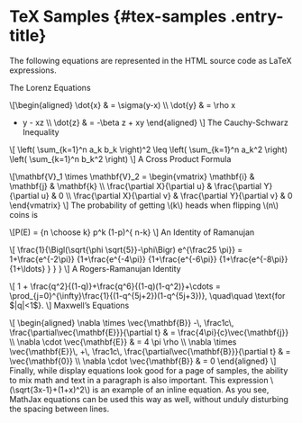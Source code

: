 TeX Samples {#tex-samples .entry-title}
===========

The following equations are represented in the HTML source code as LaTeX
expressions.

The Lorenz Equations

\\\[\\begin{aligned} \\dot{x} & = \\sigma(y-x) \\\\ \\dot{y} & = \\rho x
- y - xz \\\\ \\dot{z} & = -\\beta z + xy \\end{aligned} \\\]
The Cauchy-Schwarz Inequality

\\\[ \\left( \\sum\_{k=1}\^n a\_k b\_k \\right)\^2 \\leq \\left(
\\sum\_{k=1}\^n a\_k\^2 \\right) \\left( \\sum\_{k=1}\^n b\_k\^2
\\right) \\\]
A Cross Product Formula

\\\[\\mathbf{V}\_1 \\times \\mathbf{V}\_2 = \\begin{vmatrix} \\mathbf{i}
& \\mathbf{j} & \\mathbf{k} \\\\ \\frac{\\partial X}{\\partial u} &
\\frac{\\partial Y}{\\partial u} & 0 \\\\ \\frac{\\partial X}{\\partial
v} & \\frac{\\partial Y}{\\partial v} & 0 \\end{vmatrix} \\\]
The probability of getting \\(k\\) heads when flipping \\(n\\) coins is

\\\[P(E) = {n \\choose k} p\^k (1-p)\^{ n-k} \\\]
An Identity of Ramanujan

\\\[ \\frac{1}{\\Bigl(\\sqrt{\\phi \\sqrt{5}}-\\phi\\Bigr) e\^{\\frac25
\\pi}} = 1+\\frac{e\^{-2\\pi}} {1+\\frac{e\^{-4\\pi}}
{1+\\frac{e\^{-6\\pi}} {1+\\frac{e\^{-8\\pi}} {1+\\ldots} } } } \\\]
A Rogers-Ramanujan Identity

\\\[ 1 + \\frac{q\^2}{(1-q)}+\\frac{q\^6}{(1-q)(1-q\^2)}+\\cdots =
\\prod\_{j=0}\^{\\infty}\\frac{1}{(1-q\^{5j+2})(1-q\^{5j+3})},
\\quad\\quad \\text{for \$|q|&lt;1\$}. \\\]
Maxwell’s Equations

\\\[ \\begin{aligned} \\nabla \\times \\vec{\\mathbf{B}} -\\,
\\frac1c\\, \\frac{\\partial\\vec{\\mathbf{E}}}{\\partial t} & =
\\frac{4\\pi}{c}\\vec{\\mathbf{j}} \\\\ \\nabla \\cdot
\\vec{\\mathbf{E}} & = 4 \\pi \\rho \\\\ \\nabla \\times
\\vec{\\mathbf{E}}\\, +\\, \\frac1c\\,
\\frac{\\partial\\vec{\\mathbf{B}}}{\\partial t} & = \\vec{\\mathbf{0}}
\\\\ \\nabla \\cdot \\vec{\\mathbf{B}} & = 0 \\end{aligned} \\\]
Finally, while display equations look good for a page of samples, the
ability to mix math and text in a paragraph is also important. This
expression \\(\\sqrt{3x-1}+(1+x)\^2\\) is an example of an inline
equation. As you see, MathJax equations can be used this way as well,
without unduly disturbing the spacing between lines.


